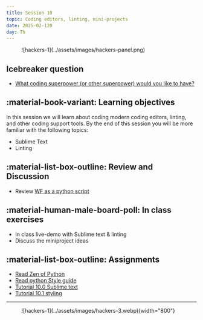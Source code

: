 ```yaml
---
title: Session 10
topic: Coding editors, linting, mini-projects
date: 2025-02-120
day: Th
---
```



<figure markdown="span">
  ![hackers-1](../assets/images/hackers-panel.png)
</figure>

## Icebreaker question
* [What coding superpower (or other superpower) would you like to have?](https://www.menti.com/alb746ukn3vp)

## :material-book-variant: Learning objectives
In this session we will learn about coding modern coding editors, linting,
and other coding support tools. By the end of this session you will 
be more familiar with the following topics:

- Sublime Text
- Linting


## :material-list-box-outline: Review and Discussion
- Review [WF as a python script](https://github.com/iao2122/hack-5-python/blob/main/notebooks/wf-script.py)

## :material-human-male-board-poll: In class exercises
- In class live-demo with Sublime text & linting
- Discuss the miniproject ideas

## :material-list-box-outline: Assignments
- [Read Zen of Python](https://www.python.org/dev/peps/pep-0020/)
- [Read python Style guide](https://docs.python-guide.org/writing/style/)
- [Tutorial 10.0 Sublime text](../../tutorials/10.0-sublimetext3)
- [Tutorial 10.1 styling](../../tutorials/10.1-style)

---------------------


<figure markdown="span">
  ![hackers-1](../assets/images/hackers-3.webp){width="800"}
</figure>

<!-- Notes
* Show the github 'Preview' tab
-->
